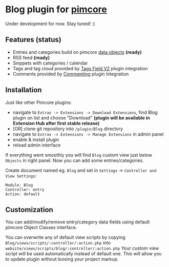 # Blog plugin for [pimcore](http://www.pimcore.org/) #

Under development for now. Stay tuned! :)

## Features (status) ##

*   Entries and categories build on pimcore [data objects](http://www.pimcore.org/wiki/display/PIMCORE/Data+Objects) **(ready)**
*   RSS feed **(ready)**
*   Snippets with categories / calendar
*   Tags and tag cloud provided by [Tags Field V2](http://www.pimcore.org/resources/extensions/detail/Tagfield) plugin integration
*   Comments provided by [Commenting](http://www.pimcore.org/resources/extensions/detail/Commenting) plugin integration

## Installation ##

Just like other Pimcore plugins:

*   navigate to `Extras -> Extensions -> Download Extensions`, find Blog plugin on list and choose "Download"
    **(plugin will be available in Extension Hub after first stable release)**
*   [OR] clone git repository into `/plugin/Blog` directory
*   navigate to `Extras -> Extensions -> Manage Extensions` in admin panel
*   enable & install plugin
*   reload admin interface

If everything went smoothly you will find `Blog` custom view just below `Objects` in right panel.
Now you can add some entries/categories.

Create document named eg. `Blog` and set in `Settings` -> `Controller and View Settings`:
```
Module: Blog
Controller: entry
Action: default
```

## Customization ##

You can add/modify/remove entry/category data fields using default pimcore Object Classes interface.

You can overwrite any of default view scripts by copying `Blog/views/scripts/:controller/:action.php` into `website/views/scripts/blog/:controller/:action.php`
Your custom view script will be used automatically instead of default one. This will allow you to update plugin without loosing your project markup.

